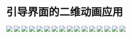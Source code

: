 # 引导界面的二维动画应用

![](QQ截图20151218094236.png)
![](QQ截图20151218094257.png)
![](QQ截图20151218094311.png)
![](QQ截图20151218094324.png)
![](444.png)
![](QQ截图20151218094435.png)
![](QQ截图20151218094449.png)
![](QQ截图20151218094512.png)
![](QQ截图20151218094530.png)
![](QQ截图20151218094547.png)
![](QQ截图20151218111900.png)
![](222.png)
![](QQ截图20151218111930.png)
![](QQ截图20151218111952.png)
![](QQ截图20151218112011.png)
![](QQ截图20151218112029.png)
